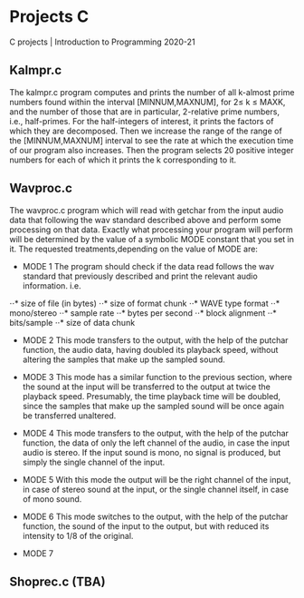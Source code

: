 # Projects C
C projects | Introduction to Programming 2020-21

## Kalmpr.c

The kalmpr.c program computes and prints the number of all k-almost prime numbers found within the interval [MINNUM,MAXNUM], for 2≤ k ≤ MAXK, and the number of those that are in particular, 2-relative prime numbers, i.e., half-primes. For the half-integers of interest, it prints the factors of which they are decomposed. Then we increase the range of the range of the [MINNUM,MAXNUM] interval to see the rate at which the execution time of our program also increases. Then the program selects 20 positive integer numbers for each of which it prints the k corresponding to it.

## Wavproc.c 

The wavproc.c program which will read with getchar from the input audio data that following the wav standard described above and perform some processing
on that data. Exactly what processing your program will perform will be determined by the value of a symbolic MODE constant that you set in it. The requested treatments,depending on the value of MODE are:

* MODE 1
The program should check if the data read follows the wav standard that
previously described and print the relevant audio information. i.e.

⋅⋅* size of file (in bytes)
⋅⋅* size of format chunk 
⋅⋅* WAVE type format
⋅⋅* mono/stereo
⋅⋅* sample rate
⋅⋅* bytes per second
⋅⋅* block alignment
⋅⋅* bits/sample
⋅⋅* size of data chunk

* MODE 2
This mode transfers to the output, with the help of the putchar function, the audio data, having doubled
its playback speed, without altering the samples that make up the sampled sound.

* MODE 3
This mode has a similar function to the previous section, where the sound at the input will be transferred to the output at twice the playback speed. 
Presumably, the time playback time will be doubled, since the samples that make up the sampled sound will be once again be transferred unaltered.

* MODE 4
Τhis mode transfers to the output, with the help of the putchar function, the data of only the left channel of the audio, 
in case the input audio is stereo. If the input sound is mono, no signal is produced, but simply the single channel of the input.

* MODE 5
With this mode the output will be the right channel of the input, in case of stereo sound at the input, or the single channel itself, in case of mono sound.

* MODE 6
This mode switches to the output, with the help of the putchar function, the sound of the input to the output, but with reduced its intensity to 1/8 of the original.

* MODE 7

## Shoprec.c (TBA)



